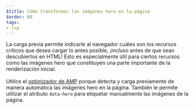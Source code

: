 ```yaml
---
$title: Cómo transformar las imágenes hero en la página
$order: 80
tags:
- lcp
---
```


La carga previa permite indicarle al navegador cuáles son los recursos críticos que desea cargar lo antes posible, ¡incluso antes de que sean descubiertos en HTML! Esto es especialmente útil para ciertos recursos como las imágenes hero que constituyen una parte importante de la renderización inicial. <br><br>Utilice el [optimizador de AMP](https://amp.dev/documentation/guides-and-tutorials/optimize-and-measure/amp-optimizer-guide/) porque detecta y carga previamente de manera automática las imágenes hero en la página. También le permite utilizar el atributo `data-hero` para etiquetar manualmente las imágenes de la página.
